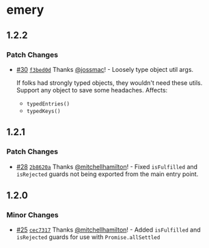 # emery

## 1.2.2

### Patch Changes

- [#30](https://github.com/Thinkmill/emery/pull/30) [`f3bed0d`](https://github.com/Thinkmill/emery/commit/f3bed0d894b3780ed95b29481259018fb33f21ff) Thanks [@jossmac](https://github.com/jossmac)! - Loosely type object util args.

  If folks had strongly typed objects, they wouldn't need these utils. Support any object to save some headaches. Affects:

  - `typedEntries()`
  - `typedKeys()`

## 1.2.1

### Patch Changes

- [#28](https://github.com/Thinkmill/emery/pull/28) [`2b8620a`](https://github.com/Thinkmill/emery/commit/2b8620ac73cebe99543af26f7e1ce31978e7752c) Thanks [@mitchellhamilton](https://github.com/mitchellhamilton)! - Fixed `isFulfilled` and `isRejected` guards not being exported from the main entry point.

## 1.2.0

### Minor Changes

- [#25](https://github.com/Thinkmill/emery/pull/25) [`cec7317`](https://github.com/Thinkmill/emery/commit/cec7317185a9485709b134453063e0ec991e26ca) Thanks [@mitchellhamilton](https://github.com/mitchellhamilton)! - Added `isFulfilled` and `isRejected` guards for use with `Promise.allSettled`
